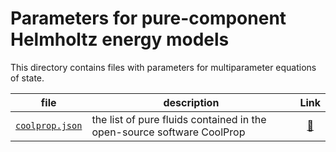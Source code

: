 # Parameters for pure-component Helmholtz energy models

This directory contains files with parameters for multiparameter equations of state.

|file|description|Link|
|-|-|:-:|
[`coolprop.json`](coolprop.json) | the list of pure fluids contained in the open-source software CoolProp | [&#128279;](https://coolprop.org/fluid_properties/PurePseudoPure.html) |

